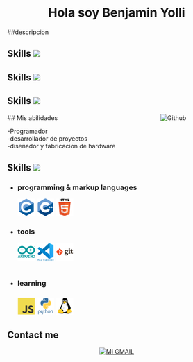 <div align="center">
<h1 align="center">Hola soy Benjamin Yolli </h1>
</div>
 ##descripcion
 <h2> Skills <img src = "https://media.giphy.com/media/yC2Repesr2K1jOluTi/giphy.gif" width = 32px> </h2>
  <h2> Skills <img src = "https://media.giphy.com/media/UpSpEerkqIykFlIWPq/giphy.gif" width = 32px> </h2>
   <h2> Skills <img src = "https://media.giphy.com/media/vQxPcfsGdaOzgtwAPH/giphy.gif" width = 32px> </h2>
 ## Mis abilidades
 
 <img width="30%" align="right" alt="Github" src = "https://gifdb.com/images/high/animated-man-computer-coding-nae6mec378lsg1i3.webp" />

-Programador
<br>
-desarrollador de proyectos
<br>
-diseñador y fabricacion de hardware
<br>

<h2> Skills <img src = "https://media.giphy.com/media/2rfCebBy2iSjn3SiGv/giphy.gif" width = 32px> </h2>

- <h3> programming & markup languages </h3>

  <img src = "https://raw.githubusercontent.com/devicons/devicon/1119b9f84c0290e0f0b38982099a2bd027a48bf1/icons/c/c-original.svg" alt = "c" height = "40" width = "40" />
  <img src = "https://raw.githubusercontent.com/devicons/devicon/1119b9f84c0290e0f0b38982099a2bd027a48bf1/icons/cplusplus/cplusplus-original.svg" alt = "c++" height = "40" width = "40" />
  <img src = "https://raw.githubusercontent.com/devicons/devicon/1119b9f84c0290e0f0b38982099a2bd027a48bf1/icons/html5/html5-original-wordmark.svg" alt = "html" height = "40" width = "40" />

- <h3> tools </h3>
  <img src = "https://raw.githubusercontent.com/devicons/devicon/1119b9f84c0290e0f0b38982099a2bd027a48bf1/icons/arduino/arduino-original-wordmark.svg" alt = "arduino" height = "40" width = "40" />
  <img src = "https://raw.githubusercontent.com/devicons/devicon/1119b9f84c0290e0f0b38982099a2bd027a48bf1/icons/vscode/vscode-original-wordmark.svg" alt = "visualcode" height = "40" width = "40" />
  <img src = "https://raw.githubusercontent.com/devicons/devicon/1119b9f84c0290e0f0b38982099a2bd027a48bf1/icons/git/git-original-wordmark.svg" alt = "git" height = "40" width = "40" />  
  <br><br>

- <h3> learning <h3>
  <img src = "https://raw.githubusercontent.com/devicons/devicon/1119b9f84c0290e0f0b38982099a2bd027a48bf1/icons/javascript/javascript-original.svg" alt = "js" height = "40" width = "40" />
  <img src = "https://raw.githubusercontent.com/devicons/devicon/1119b9f84c0290e0f0b38982099a2bd027a48bf1/icons/python/python-original-wordmark.svg" alt = "python" height = "40" width = "40" />
  <img src = "https://raw.githubusercontent.com/devicons/devicon/1119b9f84c0290e0f0b38982099a2bd027a48bf1/icons/linux/linux-original.svg" alt = "linux" height = "40" width = "40" />
  
<h2> Contact me </h2>

<p align="center">
 <a href="mailto:benjayolli@gmail.com">
 <img border="0" alt="Mi GMAIL" src="https://img.icons8.com/doodle/38/000000/gmail-new.png"/>
 </a>
</p>
